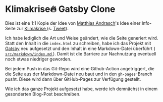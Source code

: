 # Klimakrise🔥 Gatsby Clone

Dies ist eine 1:1 Kopie der Idee von [Matthias Andrasch](https://twitter.com/m_andrasch)'s Idee einer Info-Seite zur [ Klimakrise ](https://github.com/programmieraffe/klimakriseschnelldurchlauf) (s. [Tweet](https://twitter.com/m_andrasch/status/1272903989894447104?s=20)).

Ich habe lediglich die Art und Weise geändert, wie die Seite generiert wird. Statt den Inhalt in die `index.html` zu schreiben, habe ich das Projekt mit [Gatsby](https://www.gatsbyjs.org/) neu aufgesetzt und den Inhalt in eine Markdown-Datei überführt ([ `src/markdown/index.md` ](https://github.com/sroertgen/klimakrise/blob/master/src/markdown/index.md)). Damit ist die Barriere zur Nachnutzung eventuell noch etwas niedriger geworden.

Bei jedem Push in das Git-Repo wird eine Github-Action angetriggert, die die Seite aus der Markdown-Datei neu baut und in den `gh-pages`-Branch pusht. Diese wird dann über GitHub-Pages zur Verfügung gestellt.

Wie ich das ganze Projekt aufgesetzt habe, werde ich demnächst in einem gesonderten Blog-Post beschreiben.

